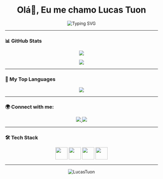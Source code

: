 <h1 align="center">Olá👋, Eu me chamo Lucas Tuon</h1>

<p align="center">
  <img src="https://readme-typing-svg.herokuapp.com?font=Fira+Code&size=24&pause=1000&color=36BCF7&center=true&vCenter=true&width=435&lines=Open+Source+Enthusiast;Lover+of+Clean+Code;Artificial+Intelligence;Data+Enthusiast" alt="Typing SVG" />
</p>

---

### 📊 GitHub Stats

<p align="center">
  <img src="https://github-readme-stats.vercel.app/api?username=LucasTuon&show_icons=true&theme=tokyonight&count_private=true&hide_title=false&hide=prs" />
</p>

<p align="center">
  <img src="https://github-readme-streak-stats.herokuapp.com/?user=LucasTuon&theme=tokyonight" />
</p>

---

### 🧠 My Top Languages
<p align="center">
  <img src="https://github-readme-stats.vercel.app/api/top-langs/?username=LucasTuon&layout=compact&theme=tokyonight&langs_count=6" />
</p>

---

### 🌍 Connect with me:
<p align="center">
  <a href="https://www.linkedin.com/in/lucas-tuon-de-matos-a343b7269" target="_blank">
    <img src="https://img.shields.io/badge/-LinkedIn-%230077B5?style=for-the-badge&logo=linkedin&logoColor=white" />
  </a>
  <a href="mailto:tuon.lucas18@gmail.com">
    <img src="https://img.shields.io/badge/-Gmail-D14836?style=for-the-badge&logo=gmail&logoColor=white" />
  </a>
</p>

---

### 🛠️ Tech Stack
<p align="center">
  <img src="https://cdn.jsdelivr.net/gh/devicons/devicon/icons/c/c-original.svg" height="40" />
  <img src="https://cdn.jsdelivr.net/gh/devicons/devicon/icons/python/python-original.svg" height="40" />
  <img src="https://cdn.jsdelivr.net/gh/devicons/devicon/icons/java/java-original.svg" height="40" />
  <img src="https://cdn.jsdelivr.net/gh/devicons/devicon/icons/haskell/haskell-original.svg" height="40" />
</p>

---

<p align="center">
  <img src="https://komarev.com/ghpvc/?username=LucasTuon&label=Profile%20views&color=0e75b6&style=flat" alt="LucasTuon" />
</p>

